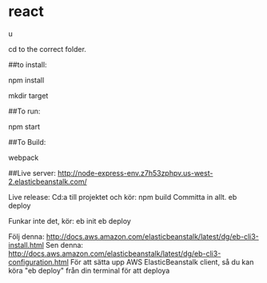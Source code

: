 # react

u

cd to the correct folder.

##to install:

npm install

mkdir target

##To run:

npm start

##To Build:

webpack

##Live server:
http://node-express-env.z7h53zphpv.us-west-2.elasticbeanstalk.com/

Live release:
Cd:a till projektet och kör:
npm build
Committa in allt.
eb deploy

Funkar inte det, kör:
eb init
eb deploy

Följ denna: http://docs.aws.amazon.com/elasticbeanstalk/latest/dg/eb-cli3-install.html
Sen denna: http://docs.aws.amazon.com/elasticbeanstalk/latest/dg/eb-cli3-configuration.html
För att sätta upp AWS ElasticBeanstalk client, så du kan köra "eb deploy" från din terminal för att deploya
